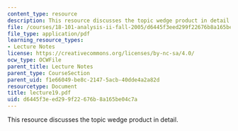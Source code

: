 ```yaml
---
content_type: resource
description: This resource discusses the topic wedge product in detail.
file: /courses/18-101-analysis-ii-fall-2005/d6445f3eed299f22676b8a165be04c7a_lecture19.pdf
file_type: application/pdf
learning_resource_types:
- Lecture Notes
license: https://creativecommons.org/licenses/by-nc-sa/4.0/
ocw_type: OCWFile
parent_title: Lecture Notes
parent_type: CourseSection
parent_uid: f1e66049-be8c-2147-5acb-40dde4a2a82d
resourcetype: Document
title: lecture19.pdf
uid: d6445f3e-ed29-9f22-676b-8a165be04c7a
---
```

This resource discusses the topic wedge product in detail.